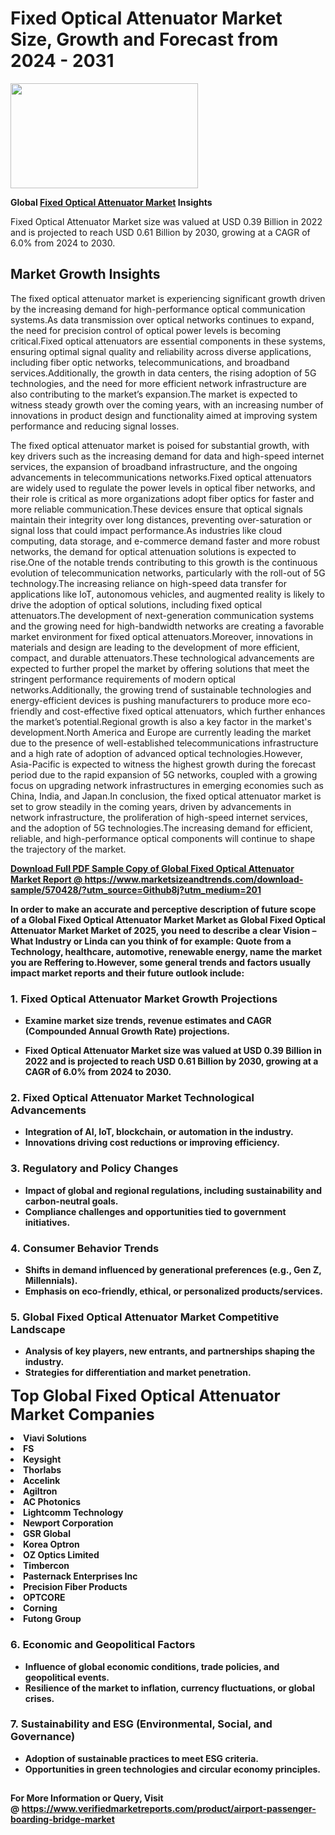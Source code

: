 <H1>Fixed Optical Attenuator Market Size, Growth and Forecast from 2024 - 2031</H1><img class="aligncenter size-medium wp-image-584254" src="https://thirdeyenews.in/wp-content/uploads/2024/09/Global-Market-Research-300x168.jpeg" alt="" width="300" height="168" /><p><strong>Global&nbsp;<a href="https://www.marketsizeandtrends.com/download-sample/570428/?utm_source=Github8j?utm_medium=201">Fixed Optical Attenuator Market</a> Insights</strong></p><p>Fixed Optical Attenuator Market size was valued at USD 0.39 Billion in 2022 and is projected to reach USD 0.61 Billion by 2030, growing at a CAGR of 6.0% from 2024 to 2030.</p><p><h2>Market Growth Insights</h2> <p>The fixed optical attenuator market is experiencing significant growth driven by the increasing demand for high-performance optical communication systems.As data transmission over optical networks continues to expand, the need for precision control of optical power levels is becoming critical.Fixed optical attenuators are essential components in these systems, ensuring optimal signal quality and reliability across diverse applications, including fiber optic networks, telecommunications, and broadband services.Additionally, the growth in data centers, the rising adoption of 5G technologies, and the need for more efficient network infrastructure are also contributing to the market’s expansion.The market is expected to witness steady growth over the coming years, with an increasing number of innovations in product design and functionality aimed at improving system performance and reducing signal losses.</p> <p><strong><a href="#"></a></strong></p> <p>The fixed optical attenuator market is poised for substantial growth, with key drivers such as the increasing demand for data and high-speed internet services, the expansion of broadband infrastructure, and the ongoing advancements in telecommunications networks.Fixed optical attenuators are widely used to regulate the power levels in optical fiber networks, and their role is critical as more organizations adopt fiber optics for faster and more reliable communication.These devices ensure that optical signals maintain their integrity over long distances, preventing over-saturation or signal loss that could impact performance.As industries like cloud computing, data storage, and e-commerce demand faster and more robust networks, the demand for optical attenuation solutions is expected to rise.One of the notable trends contributing to this growth is the continuous evolution of telecommunication networks, particularly with the roll-out of 5G technology.The increasing reliance on high-speed data transfer for applications like IoT, autonomous vehicles, and augmented reality is likely to drive the adoption of optical solutions, including fixed optical attenuators.The development of next-generation communication systems and the growing need for high-bandwidth networks are creating a favorable market environment for fixed optical attenuators.Moreover, innovations in materials and design are leading to the development of more efficient, compact, and durable attenuators.These technological advancements are expected to further propel the market by offering solutions that meet the stringent performance requirements of modern optical networks.Additionally, the growing trend of sustainable technologies and energy-efficient devices is pushing manufacturers to produce more eco-friendly and cost-effective fixed optical attenuators, which further enhances the market’s potential.Regional growth is also a key factor in the market's development.North America and Europe are currently leading the market due to the presence of well-established telecommunications infrastructure and a high rate of adoption of advanced optical technologies.However, Asia-Pacific is expected to witness the highest growth during the forecast period due to the rapid expansion of 5G networks, coupled with a growing focus on upgrading network infrastructures in emerging economies such as China, India, and Japan.In conclusion, the fixed optical attenuator market is set to grow steadily in the coming years, driven by advancements in network infrastructure, the proliferation of high-speed internet services, and the adoption of 5G technologies.The increasing demand for efficient, reliable, and high-performance optical components will continue to shape the trajectory of the market.<p><strong><a href="#"></p><p><span class=""><strong>Download Full PDF Sample Copy of Global Fixed Optical Attenuator Market Report</strong> @ <a href="https://www.marketsizeandtrends.com/download-sample/570428/?utm_source=Github8j?utm_medium=201" target="_blank">https://www.marketsizeandtrends.com/download-sample/570428/?utm_source=Github8j?utm_medium=201</a></span></p><p>In order to make an accurate and perceptive description of future scope of a Global&nbsp;Fixed Optical Attenuator Market Market as Global&nbsp;Fixed Optical Attenuator Market Market of 2025, you need to describe a clear Vision &ndash; What Industry or Linda can you think of for example: Quote from a Technology, healthcare, automotive, renewable energy, name the market you are Reffering to.However, some general trends and factors usually impact market reports and their future outlook include:</p><h3>1.&nbsp;<strong>Fixed Optical Attenuator Market Growth Projections</strong></h3><ul><li>Examine market size trends, revenue estimates and CAGR (Compounded Annual Growth Rate) projections.</li><li><p>Fixed Optical Attenuator Market size was valued at USD 0.39 Billion in 2022 and is projected to reach USD 0.61 Billion by 2030, growing at a CAGR of 6.0% from 2024 to 2030.</p></li></ul><h3>2.&nbsp;<strong>Fixed Optical Attenuator Market Technological Advancements</strong></h3><ul><li>Integration of AI, IoT, blockchain, or automation in the industry.</li><li>Innovations driving cost reductions or improving efficiency.</li></ul><h3>3.&nbsp;<strong>Regulatory and Policy Changes</strong></h3><ul><li>Impact of global and regional regulations, including sustainability and carbon-neutral goals.</li><li>Compliance challenges and opportunities tied to government initiatives.</li></ul><h3>4.&nbsp;<strong>Consumer Behavior Trends</strong></h3><ul><li>Shifts in demand influenced by generational preferences (e.g., Gen Z, Millennials).</li><li>Emphasis on eco-friendly, ethical, or personalized products/services.</li></ul><h3>5.&nbsp;<strong>Global Fixed Optical Attenuator Market Competitive Landscape</strong></h3><ul><li>Analysis of key players, new entrants, and partnerships shaping the industry.</li><li>Strategies for differentiation and market penetration.</li></ul><p data-pm-slice="1 1 []"><span style="color: inherit; font-family: inherit; font-size: 25px;">Top Global Fixed Optical Attenuator Market Companies</span></p><div class="" data-test-id=""><p><li>Viavi Solutions</li><li> FS</li><li> Keysight</li><li> Thorlabs</li><li> Accelink</li><li> Agiltron</li><li> AC Photonics</li><li> Lightcomm Technology</li><li> Newport Corporation</li><li> GSR Global</li><li> Korea Optron</li><li> OZ Optics Limited</li><li> Timbercon</li><li> Pasternack Enterprises Inc</li><li> Precision Fiber Products</li><li> OPTCORE</li><li> Corning</li><li> Futong Group</li></p></div><h3>6.&nbsp;<strong>Economic and Geopolitical Factors</strong></h3><ul><li>Influence of global economic conditions, trade policies, and geopolitical events.</li><li>Resilience of the market to inflation, currency fluctuations, or global crises.</li></ul><h3>7.&nbsp;<strong>Sustainability and ESG (Environmental, Social, and Governance)</strong></h3><ul><li>Adoption of sustainable practices to meet ESG criteria.</li><li>Opportunities in green technologies and circular economy principles.</li></ul><h2><strong style="font-size: 14px;">For More Information or Query, Visit @&nbsp;</strong><a style="background-color: #ffffff; font-size: 14px;" href="https://www.marketsizeandtrends.com/report/fixed-optical-attenuator-market/" target="_blank">https://www.verifiedmarketreports.com/product/airport-passenger-boarding-bridge-market</a></h2>